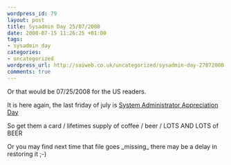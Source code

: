 ```yaml
--- 
wordpress_id: 79
layout: post
title: Sysadmin Day 25/07/2008
date: 2008-07-15 11:26:25 +01:00
tags: 
- sysadmin day
categories: 
- uncategorized
wordpress_url: http://saiweb.co.uk/uncategorized/sysadmin-day-27072008
comments: true
---
```

<p>Or that would be 07/25/2008 for the US readers.</p>
<p>It is here again, the last friday of july is <a href="http://en.wikipedia.org/wiki/System_Administrator_Appreciation_Day">System Administrator Appreciation Day</a></p>
<p>So get them a card / lifetimes supply of coffee / beer / LOTS AND LOTS of BEER</p>
<p>Or  you may find next time that file goes _missing_ there may be a delay in restoring it ;-)</p>

